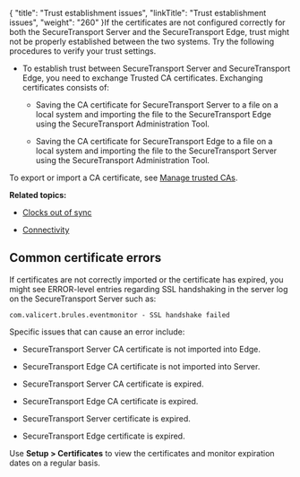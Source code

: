 {
    "title": "Trust establishment issues",
    "linkTitle": "Trust establishment issues",
    "weight": "260"
}If the certificates are not configured correctly for both the SecureTransport Server and the SecureTransport Edge, trust might not be properly established between the two systems. Try the following procedures to verify your trust settings.

-   To establish trust between SecureTransport Server and SecureTransport Edge, you need to exchange Trusted CA certificates. Exchanging certificates consists of:  
    
    -   Saving the CA certificate for SecureTransport Server to a file on a local system and importing the file to the SecureTransport Edge using the SecureTransport Administration Tool.
    -   Saving the CA certificate for SecureTransport Edge to a file on a local system and importing the file to the SecureTransport Server using the SecureTransport Administration Tool.

To export or import a CA certificate, see [Manage trusted CAs](../../../c_st_setup/c_st_certificates/t_st_trustedcas).

**Related topics:**

-   [Clocks out of sync](../c_st_clocks_out_of_sync)
-   [Connectivity](../c_st_connectivity)

## Common certificate errors

If certificates are not correctly imported or the certificate has expired, you might see ERROR-level entries regarding SSL handshaking in the server log on the SecureTransport Server such as:

`com.valicert.brules.eventmonitor - SSL handshake failed`

Specific issues that can cause an error include:

-   SecureTransport Server CA certificate is not imported into Edge.
-   SecureTransport Edge CA certificate is not imported into Server.
-   SecureTransport Server CA certificate is expired.
-   SecureTransport Edge CA certificate is expired.
-   SecureTransport Server certificate is expired.
-   SecureTransport Edge certificate is expired.

Use **Setup &gt; Certificates** to view the certificates and monitor expiration dates on a regular basis.
